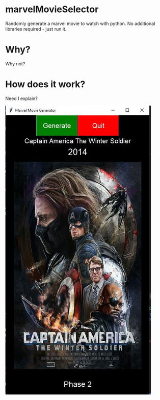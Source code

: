 # marvelMovieSelector
Randomly generate a marvel movie to watch with python. No additional libraries required - just run it.

# Why?
Why not?

# How does it work?
Need I explain?

![Screenshot](/sample.JPG)
